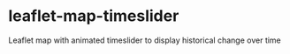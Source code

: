 # leaflet-map-timeslider
Leaflet map with animated timeslider to display historical change over time
